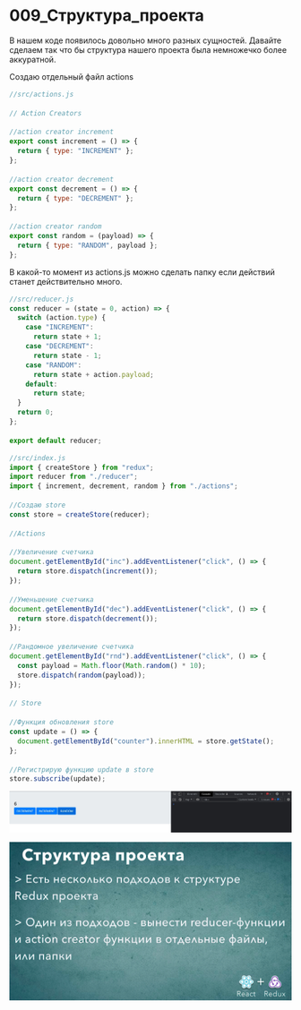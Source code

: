 # 009_Структура_проекта

В нашем коде появилось довольно много разных сущностей. Давайте сделаем так что бы структура нашего проекта была немножечко более аккуратной.

Создаю отдельный файл actions

```js
//src/actions.js

// Action Creators

//action creator increment
export const increment = () => {
  return { type: "INCREMENT" };
};

//action creator decrement
export const decrement = () => {
  return { type: "DECREMENT" };
};

//action creator random
export const random = (payload) => {
  return { type: "RANDOM", payload };
};

```

В какой-то момент из actions.js можно сделать папку если действий станет действительно много.

```js
//src/reducer.js
const reducer = (state = 0, action) => {
  switch (action.type) {
    case "INCREMENT":
      return state + 1;
    case "DECREMENT":
      return state - 1;
    case "RANDOM":
      return state + action.payload;
    default:
      return state;
  }
  return 0;
};

export default reducer;

```

```js
//src/index.js
import { createStore } from "redux";
import reducer from "./reducer";
import { increment, decrement, random } from "./actions";

//Создаю store
const store = createStore(reducer);

//Actions

//Увеличение счетчика
document.getElementById("inc").addEventListener("click", () => {
  return store.dispatch(increment());
});

//Уменьшение счетчика
document.getElementById("dec").addEventListener("click", () => {
  return store.dispatch(decrement());
});

//Рандомное увеличение счетчика
document.getElementById("rnd").addEventListener("click", () => {
  const payload = Math.floor(Math.random() * 10);
  store.dispatch(random(payload));
});

// Store

//Функция обновления store
const update = () => {
  document.getElementById("counter").innerHTML = store.getState();
};

//Регистрирую функцию update в store
store.subscribe(update);

```

![](img/001.jpg)

![](img/002.jpg)

